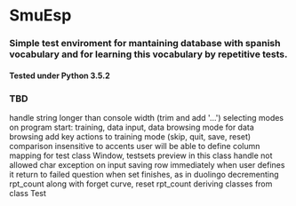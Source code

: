 # SmuEsp

### Simple test enviroment for mantaining database with spanish vocabulary and for learning this vocabulary by repetitive tests. 

#### Tested under Python 3.5.2

### TBD
handle string longer than console width (trim and add '...')
selecting modes on program start: training, data input, data browsing
mode for data browsing
add key actions to training mode (skip, quit, save, reset)
comparison insensitive to accents
user will be able to define column mapping for test
class Window, testsets preview in this class
handle not allowed char exception on input
saving row immediately when user defines it
return to failed question when set finishes, as in duolingo
decrementing rpt_count along with forget curve, reset rpt_count
deriving classes from class Test
